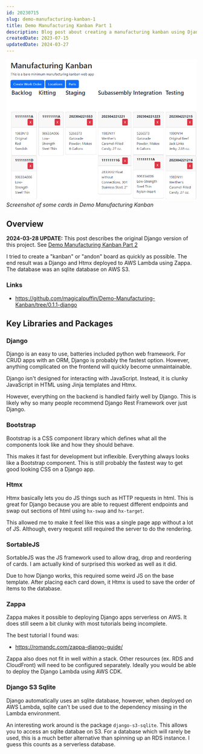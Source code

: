 ```yaml
---
id: 20230715
slug: demo-manufacturing-kanban-1
title: Demo Manufacturing Kanban Part 1
description: Blog post about creating a manufacturing kanban using Django, HTMX, and Bootstrap.
createdDate: 2023-07-15
updatedDate: 2024-03-27
---
```

![demo mfg kanban screenshot](/static/content/images/blog/20230715_mfg_kanban.png)
*Screenshot of some cards in Demo Manufacturing Kanban*
## Overview

**2024-03-28 UPDATE:** This post describes the original Django version of this project. See [Demo Manufacturing Kanban Part 2](/blog/demo-manufacturing-kanban-2) 

I tried to create a "kanban" or "andon" board as quickly as possible. The end result was a Django and Htmx deployed to AWS Lambda using Zappa. The database was an sqlite database on AWS S3.

### Links
- https://github.com/magicalpuffin/Demo-Manufacturing-Kanban/tree/0.1.1-django

## Key Libraries and Packages

### Django

Django is an easy to use, batteries included python web framework. For CRUD apps with an ORM, Django is probably the fastest option. However, anything complicated on the frontend will quickly become unmaintainable.

Django isn't designed for interacting with JavaScript. Instead, it is clunky JavaScript in HTML using Jinja templates and  Htmx.

However, everything on the backend is handled fairly well by Django. This is likely why so many people recommend Django Rest Framework over just Django.

### Bootstrap

Bootstrap is a CSS component library which defines what all the components look like and how they should behave.

This makes it fast for development but inflexible. Everything always looks like a Bootstrap component. This is still probably the fastest way to get good looking CSS on a Django app.

### Htmx

Htmx basically lets you do JS things such as HTTP requests in html. This is great for Django because you are able to request different endpoints and swap out sections of html using `hx-swap` and `hx-target`.

This allowed me to make it feel like this was a single page app without a lot of JS. Although, every request still required the server to do the rendering.

### SortableJS

SortableJS was the JS framework used to allow drag, drop and reordering of cards. I am actually kind of surprised this worked as well as it did.

Due to how Django works, this required some weird JS on the base template. After placing each card down, it Htmx is used to save the order of items to the database.

### Zappa

Zappa makes it possible to deploying Django apps serverless on AWS. It does still seem a bit clunky with most tutorials being incomplete. 

The best tutorial I found was:
- https://romandc.com/zappa-django-guide/

Zappa also does not fit in well within a stack. Other resources (ex. RDS and CloudFront) will need to be configured separately. Ideally you would be able to deploy the Django Lambda using AWS CDK.

### Django S3 Sqlite

Django automatically uses an sqlite database, however, when deployed on AWS Lambda, sqlite can't be used due to the dependency missing in the Lambda environment.

An interesting work around is the package `django-s3-sqlite`. This allows you to access an sqlite databae on S3. For a database which will rarely be used, this is a much better alternative than spinning up an RDS instance. I guess this counts as a serverless database.
